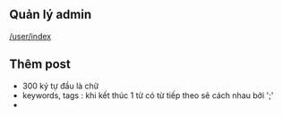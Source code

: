 ## Quản lý admin
[/user/index](https://diennuoctiennguyen.com/user/index)
## Thêm post
- 300 ký tự đầu là chữ
- keywords, tags : khi kết thúc 1 từ có từ tiếp theo sẽ cách nhau bởi ';'
- 
